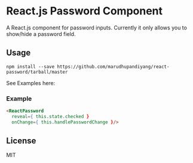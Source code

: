 React.js Password Component
=================

A React.js component for password inputs.
Currently it only allows you to show/hide a password field.


Usage
-----

    npm install --save https://github.com/marudhupandiyang/react-password/tarball/master

See Examples here: <examples folder>


### Example

```html
<ReactPassword
  reveal={ this.state.checked }
  onChange={ this.handlePasswordChange }/>
```

License
-------

MIT
